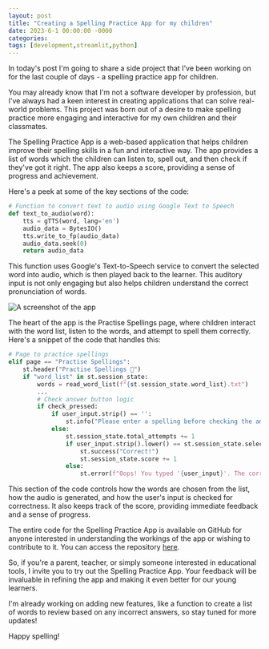 ```yaml
---
layout: post
title: "Creating a Spelling Practice App for my children"
date: 2023-6-1 00:00:00 -0000
categories:
tags: [development,streamlit,python]
---
```


In today's post I'm going to share a side project that I've been working on for the last couple of days - a spelling practice app for children.

You may already know that I'm not a software developer by profession, but I've always had a keen interest in creating applications that can solve real-world problems. This project was born out of a desire to make spelling practice more engaging and interactive for my own children and their classmates.

The Spelling Practice App is a web-based application that helps children improve their spelling skills in a fun and interactive way. The app provides a list of words which the children can listen to, spell out, and then check if they've got it right. The app also keeps a score, providing a sense of progress and achievement.

Here's a peek at some of the key sections of the code:

```python
# Function to convert text to audio using Google Text to Speech
def text_to_audio(word):
    tts = gTTS(word, lang='en')
    audio_data = BytesIO()
    tts.write_to_fp(audio_data)
    audio_data.seek(0)
    return audio_data
```

This function uses Google's Text-to-Speech service to convert the selected word into audio, which is then played back to the learner. This auditory input is not only engaging but also helps children understand the correct pronunciation of words.

![A screenshot of the app](assets/images/spelling-app.jpg)

The heart of the app is the Practise Spellings page, where children interact with the word list, listen to the words, and attempt to spell them correctly. Here's a snippet of the code that handles this:

```python
# Page to practice spellings
elif page == "Practise Spellings":
    st.header("Practise Spellings 📝")
    if "word_list" in st.session_state:
        words = read_word_list(f"{st.session_state.word_list}.txt")
        ...
        # Check answer button logic
        if check_pressed:
            if user_input.strip() == '':
                st.info("Please enter a spelling before checking the answer.")
            else:
                st.session_state.total_attempts += 1
                if user_input.strip().lower() == st.session_state.selected_word.strip().lower():
                    st.success("Correct!")
                    st.session_state.score += 1
                else:
                    st.error(f"Oops! You typed '{user_input}'. The correct spelling is '{st.session_state.selected_word}'")
```

This section of the code controls how the words are chosen from the list, how the audio is generated, and how the user's input is checked for correctness. It also keeps track of the score, providing immediate feedback and a sense of progress.

The entire code for the Spelling Practice App is available on GitHub for anyone interested in understanding the workings of the app or wishing to contribute to it. You can access the repository [here](https://github.com/mrwadams/spelling-practice-app).

So, if you're a parent, teacher, or simply someone interested in educational tools, I invite you to try out the Spelling Practice App. Your feedback will be invaluable in refining the app and making it even better for our young learners.

I'm already working on adding new features, like a function to create a list of words to review based on any incorrect answers, so stay tuned for more updates!

Happy spelling!